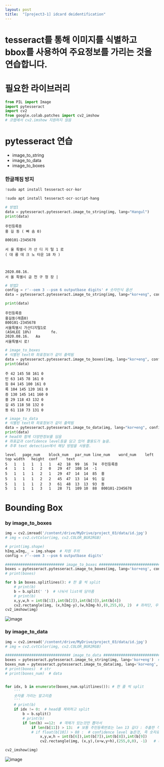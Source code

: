 ```yaml
---
layout: post
title:  "[project3-1] idcard deidentification"
---
```


# tesseract를 통해 이미지를 식별하고 bbox를 사용하여 주요정보를 가리는 것을 연습합니다.



# 필요한 라이브러리
```python
from PIL import Image
import pytesseract
import cv2
from google.colab.patches import cv2_imshow
# 코랩에서 cv2.imshow 지원하지 않음
```

# pytesseract 연습
  - image_to_string
  - image_to_data
  - image_to_boxes

### 한글깨짐 방지
```python
!sudo apt install tesseract-ocr-kor
```

```python
!sudo apt install tesseract-ocr-script-hang
```


```python
# 방법1
data = pytesseract.pytesseract.image_to_string(img, lang="Hangul")
print(data)
```

    주민등록증
    홍 길 동 ( 빠 솜 0)
    
    800101-2345678
    
    서 울 특별시 가 산 디 지 털 1 로
    ( 대 륭 데 크 노 타운 18 차 )
    
     
    
    2020.08.16.
    서 올 특별시 금 천 구 청 장 |



```python
# 방법2
config = r'--oem 3 --psm 6 outputbase digits' # 숫자인식 옵션
data = pytesseract.pytesseract.image_to_string(img, lang="kor+eng", config = config)   

print(data)
```

    주민등록증
    홍길동(래좀0)
    800101-2345678
    서울특별시 가산디지털1로
    (ASHLEE 18%)         fe.
    2020.08.16.   Aa
    서울특별시 로!
    

```python
# image_to_boxes
# 식별된 text와 좌표정보가 같이 출력됨
data = pytesseract.pytesseract.image_to_boxes(img, lang="kor+eng", config = config)   
print(data)
```

    주 42 145 58 161 0
    민 63 145 78 161 0
    등 84 145 100 161 0
    록 104 145 120 161 0
    증 130 145 141 160 0
    홍 29 118 43 132 0
    길 45 118 58 132 0
    동 61 118 73 131 0


```python
# image_to_data
# 식별된 text와 좌표정보가 같이 출력됨
data = pytesseract.pytesseract.image_to_data(img, lang="kor+eng", config = config)   
print(data)
# head와 함께 다양한정보를 담음
# 좌표값과 confidence level등을 담고 있어 활용도가 높음.
# 추후 text detection에서 해당 방법을 사용함.
```

    level	page_num	block_num	par_num	line_num	word_num	left	top	width	height	conf	text
    5	1	1	1	1	1	42	18	99	16	74	주민등록증
    4	1	1	1	2	0	29	47	108	14	-1	
    5	1	1	1	2	1	29	47	14	14	85	홍
    5	1	1	1	2	2	45	47	13	14	91	길
    5	1	1	1	2	3	61	48	13	13	93	동
    5	1	1	1	3	1	28	71	109	10	88	800101-2345678


# Bounding Box 
### by image_to_boxes


```python
img = cv2.imread('/content/drive/MyDrive/project_03/data/id.jpg')
# img = cv2.cvtColor(img, cv2.COLOR_BGR2RGB)  

# print(img.shape)
hImg,wImg,_ = img.shape  # 차원 주의
config = r'--oem 3 --psm 6 outputbase digits' 

########################### image_to_boxes ################################
boxes = pytesseract.pytesseract.image_to_boxes(img, lang='kor+eng', config=config)  
# print(boxes)

for b in boxes.splitlines(): # 한 줄 씩 split
    # print(b)
    b = b.split(' ')  # 나눠서 list에 담아줌
    # print(b)
    x,y,w,h = int(b[1]),int(b[2]),int(b[3]),int(b[4])
    cv2.rectangle(img, (x,hImg-y),(w,hImg-h),(0,255,0), 2)  # 좌하단, 우상단
cv2_imshow(img)
```
![image](https://user-images.githubusercontent.com/86705085/145714853-a1a4184d-c5e8-4cba-8e20-c39cb3022be8.png)


### by image_to_data


```python
img = cv2.imread('/content/drive/MyDrive/project_03/data/id.jpg')
# img = cv2.cvtColor(img, cv2.COLOR_BGR2RGB)  

############################## image_to_data ##########################################
boxes = pytesseract.pytesseract.image_to_string(img, lang='kor+eng')  # 모든 text 
boxes_num = pytesseract.pytesseract.image_to_data(img, lang='kor+eng', config=config)  # 숫자만
# print(boxes)  # str
# print(boxes_num)  # data


for idx, b in enumerate(boxes_num.splitlines()): # 한 줄 씩 split
    '''
    숫자를 가리는 알고리즘 
    '''
    # print(b)
    if idx != 0:  # head를 제외하고 split
        b = b.split()
        # print(b)
        if len(b) ==12:  # 객체가 있는것만 뽑아서
            if len(b[11]) > 13:  # 보통 주민등록번호는 len 13 길다 : 추출한 객체가 11개 이상의 len이면
            # if float(b[10]) > 88 :  # confidence level 높은것, 즉 숫자로 인식한거 중 진짜 숫자인 것만 가리기
                x,y,w,h = int(b[6]),int(b[7]),int(b[8]),int(b[9])
                cv2.rectangle(img, (x,y),(x+w,y+h),(255,0,0), -1)   # 좌상단, 우하단

cv2_imshow(img)
```

![image](https://user-images.githubusercontent.com/86705085/145714922-4c5e98a3-5bed-4b99-bf32-25cd08bf9805.png)
